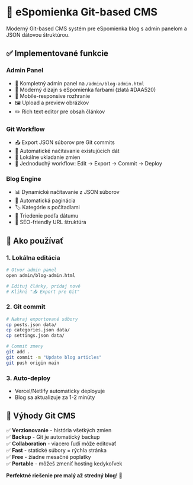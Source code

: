 # 🎯 eSpomienka Git-based CMS

Moderný Git-based CMS systém pre eSpomienka blog s admin panelom a JSON dátovou štruktúrou.

## ✅ Implementované funkcie

### **Admin Panel**
- 📝 Kompletný admin panel na `/admin/blog-admin.html`
- 🎨 Moderný dizajn s eSpomienka farbami (zlatá #DAA520)
- 📱 Mobile-responsive rozhranie
- 🖼️ Upload a preview obrázkov
- ✏️ Rich text editor pre obsah článkov

### **Git Workflow**
- 📤 Export JSON súborov pre Git commits
- 🔄 Automatické načítavanie existujúcich dát
- 💾 Lokálne ukladanie zmien
- 🚀 Jednoduchý workflow: Edit → Export → Commit → Deploy

### **Blog Engine**
- 📊 Dynamické načítavanie z JSON súborov
- 🔢 Automatická paginácia
- 🏷️ Kategórie s počítadlami
- 📅 Triedenie podľa dátumu
- 🎯 SEO-friendly URL štruktúra

## 🚀 Ako používať

### **1. Lokálna editácia**
```bash
# Otvor admin panel
open admin/blog-admin.html

# Edituj články, pridaj nové
# Klikni "📤 Export pre Git"
```

### **2. Git commit**
```bash
# Nahraj exportované súbory
cp posts.json data/
cp categories.json data/
cp settings.json data/

# Commit zmeny
git add .
git commit -m "Update blog articles"
git push origin main
```

### **3. Auto-deploy**
- Vercel/Netlify automaticky deployuje
- Blog sa aktualizuje za 1-2 minúty

## 🎯 Výhody Git CMS

✅ **Verzionovanie** - história všetkých zmien  
✅ **Backup** - Git je automatický backup  
✅ **Collaboration** - viacero ľudí môže editovať  
✅ **Fast** - statické súbory = rýchla stránka  
✅ **Free** - žiadne mesačné poplatky  
✅ **Portable** - môžeš zmeniť hosting kedykoľvek

**Perfektné riešenie pre malý až stredný blog! 🎯**
